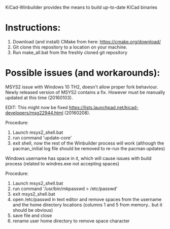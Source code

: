 ﻿KiCad-Winbuilder provides the means to build up-to-date KiCad binaries

Instructions:
=========================================

1. Download (and install) CMake from here: https://cmake.org/download/
2. Git clone this repository to a location on your machine.
3. Run make_all.bat from the freshly cloned git repository



Possible issues (and workarounds):
========================================

MSYS2 issue with Windows 10 TH2, doesn't allow proper fork behaviour.
Newly released version of MSYS2 contains a fix.  However must be manually updated at this time (20160103).

EDIT: This might now be fixed https://lists.launchpad.net/kicad-developers/msg22944.html (20160208).

Procedure:




1. Launch msys2_shell.bat
2. run command 'update-core'
3. exit shell, now the rest of the Winbuilder process will work (although the pacman_initial log file should be removed to re-run the pacman updates)


Windows username has space in it, which will cause issues with build process (related to windres.exe not accepting spaces)

Procedure:

1. Launch msys2_shell.bat
2. run command '/usr/bin/mkpasswd > /etc/passwd'
3. exit msys2_shell.bat
4. open /etc/passwd in text editor and remove spaces from the username and the home directory locations (columns 1 and 5 from memory.. but it should be obvious)
5. save file and close
6. rename user home directory to remove space character

